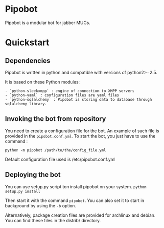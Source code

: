 Pipobot
=======
Pipobot is a modular bot for jabber MUCs.

Quickstart
==========

Dependencies
------------
Pipobot is written in python and compatible with versions of python2>=2.5.

It is based on these Python modules:

    - `python-sleekxmpp` : engine of connection to XMPP servers
    - `python-yaml` : configuration files are yaml files
    - `python-sqlalchemy` : Pipobot is storing data to database through sqlalchemy library.

Invoking the bot from repository
--------------------------------

You need to create a configuration file for the bot. An example of such file is provided in
the `pipobot.conf.yml`.
To start the bot, you just have to use the command :

`python -m pipobot /path/to/the/config_file.yml`

Default configuration file used is /etc/pipobot.conf.yml

Deploying the bot
-----------------
You can use setup.py script ton install pipobot on your system.
`python setup.py install`

Then start it with the command `pipobot`.
You can also set it to start in background by using the `-b` option.

Alternatively, package creation files are provided for archlinux and debian.
You can find these files in the distrib/ directory.
